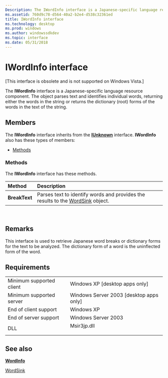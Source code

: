 ```yaml
---
Description: The IWordInfo interface is a Japanese-specific language resource component. The object parses text and identifies individual words, returning either the words in the string or returns the dictionary (root) forms of the words in the text of the string.
ms.assetid: 760d9c78-d564-40a2-b2e4-d538c32361ed
title: IWordInfo interface
ms.technology: desktop
ms.prod: windows
ms.author: windowssdkdev
ms.topic: interface
ms.date: 05/31/2018
---
```


# IWordInfo interface

\[This interface is obsolete and is not supported on Windows Vista.\]

The **IWordInfo** interface is a Japanese-specific language resource component. The object parses text and identifies individual words, returning either the words in the string or returns the dictionary (root) forms of the words in the text of the string.

## Members

The **IWordInfo** interface inherits from the [**IUnknown**](https://msdn.microsoft.com/windows/desktop/33f1d79a-33fc-4ce5-a372-e08bda378332) interface. **IWordInfo** also has these types of members:

-   [Methods](#methods)

### Methods

The **IWordInfo** interface has these methods.



| Method        | Description                                                                                                                                 |
|:--------------|:--------------------------------------------------------------------------------------------------------------------------------------------|
| **BreakText** | Parses text to identify words and provides the results to the [WordSink](Http://go.microsoft.com/fwlink/p/?linkid=85323) object.<br/> |



 

## Remarks

This interface is used to retrieve Japanese word breaks or dictionary forms for the text to be analyzed. The dictionary form of a word is the uninflected form of the word.

## Requirements



|                                     |                                                                                        |
|-------------------------------------|----------------------------------------------------------------------------------------|
| Minimum supported client<br/> | Windows XP \[desktop apps only\]<br/>                                            |
| Minimum supported server<br/> | Windows Server 2003 \[desktop apps only\]<br/>                                   |
| End of client support<br/>    | Windows XP<br/>                                                                  |
| End of server support<br/>    | Windows Server 2003<br/>                                                         |
| DLL<br/>                      | <dl> <dt>Msir3jp.dll</dt> </dl> |



## See also

<dl> <dt>

[**WordInfo**](wordinfo-coclass.md)
</dt> <dt>

[WordSink](Http://go.microsoft.com/fwlink/p/?linkid=85323)
</dt> </dl>

 

 





